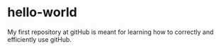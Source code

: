 # hello-world
My first repository at gitHub is meant for learning how to correctly and efficiently use gitHub.
